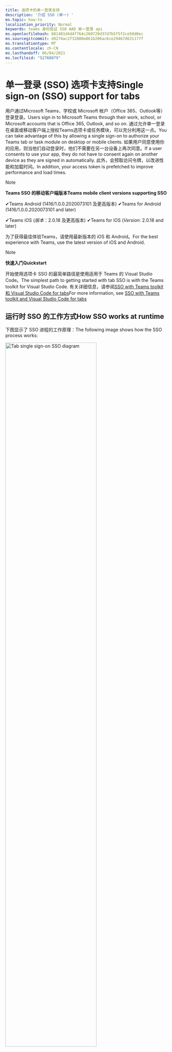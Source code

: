 ```yaml
---
title: 选项卡的单一登录支持
description: '介绍 SSO (单一) '
ms.topic: how-to
localization_priority: Normal
keywords: teams 身份验证 SSO AAD 单一登录 api
ms.openlocfilehash: 681481d4d4f764c260729d37d7b5f5f2ce58d0ec
ms.sourcegitcommit: d9274ac2f32880e861b206ac6ce29467d631177f
ms.translationtype: MT
ms.contentlocale: zh-CN
ms.lasthandoff: 06/04/2021
ms.locfileid: "52760879"
---
```

# <a name="single-sign-on-sso-support-for-tabs"></a><span data-ttu-id="cd801-104">单一登录 (SSO) 选项卡支持</span><span class="sxs-lookup"><span data-stu-id="cd801-104">Single sign-on (SSO) support for tabs</span></span>

<span data-ttu-id="cd801-105">用户通过Microsoft Teams、学校或 Microsoft 帐户（Office 365、Outlook等）登录登录。</span><span class="sxs-lookup"><span data-stu-id="cd801-105">Users sign in to Microsoft Teams through their work, school, or Microsoft accounts that is Office 365, Outlook, and so on.</span></span> <span data-ttu-id="cd801-106">通过允许单一登录在桌面或移动客户端上授权Teams选项卡或任务模块，可以充分利用这一点。</span><span class="sxs-lookup"><span data-stu-id="cd801-106">You can take advantage of this by allowing a single sign-on to authorize your Teams tab or task module on desktop or mobile clients.</span></span> <span data-ttu-id="cd801-107">如果用户同意使用你的应用，则当他们自动登录时，他们不需要在另一台设备上再次同意。</span><span class="sxs-lookup"><span data-stu-id="cd801-107">If a user consents to use your app, they do not have to consent again on another device as they are signed in automatically.</span></span> <span data-ttu-id="cd801-108">此外，会预取访问令牌，以改进性能和加载时间。</span><span class="sxs-lookup"><span data-stu-id="cd801-108">In addition, your access token is prefetched to improve performance and load times.</span></span>

> [!NOTE]
> <span data-ttu-id="cd801-109">**Teams SSO 的移动客户端版本**</span><span class="sxs-lookup"><span data-stu-id="cd801-109">**Teams mobile client versions supporting SSO**</span></span>  
>
> <span data-ttu-id="cd801-110">✔Teams Android (1416/1.0.0.2020073101 及更高版本) </span><span class="sxs-lookup"><span data-stu-id="cd801-110">✔Teams for Android (1416/1.0.0.2020073101 and later)</span></span>
>
> <span data-ttu-id="cd801-111">✔Teams iOS (_版本_：2.0.18 及更高版本) </span><span class="sxs-lookup"><span data-stu-id="cd801-111">✔Teams for iOS (_Version_: 2.0.18 and later)</span></span>  
>
> <span data-ttu-id="cd801-112">为了获得最佳体验Teams，请使用最新版本的 iOS 和 Android。</span><span class="sxs-lookup"><span data-stu-id="cd801-112">For the best experience with Teams, use the latest version of iOS and Android.</span></span>

> [!NOTE]
> <span data-ttu-id="cd801-113">**快速入门**</span><span class="sxs-lookup"><span data-stu-id="cd801-113">**Quickstart**</span></span>  
>
> <span data-ttu-id="cd801-114">开始使用选项卡 SSO 的最简单路径是使用适用于 Teams 的 Visual Studio Code。</span><span class="sxs-lookup"><span data-stu-id="cd801-114">The simplest path to getting started with tab SSO is with the Teams toolkit for Visual Studio Code.</span></span> <span data-ttu-id="cd801-115">有关详细信息，请参阅[SSO with Teams toolkit 和 Visual Studio Code for tabs](../../../toolkit/visual-studio-code-tab-sso.md)</span><span class="sxs-lookup"><span data-stu-id="cd801-115">For more information, see [SSO with Teams toolkit and Visual Studio Code for tabs](../../../toolkit/visual-studio-code-tab-sso.md)</span></span>

## <a name="how-sso-works-at-runtime"></a><span data-ttu-id="cd801-116">运行时 SSO 的工作方式</span><span class="sxs-lookup"><span data-stu-id="cd801-116">How SSO works at runtime</span></span>

<span data-ttu-id="cd801-117">下图显示了 SSO 进程的工作原理：</span><span class="sxs-lookup"><span data-stu-id="cd801-117">The following image shows how the SSO process works:</span></span>

<!-- markdownlint-disable MD033 -->
<img src="~/assets/images/tabs/tabs-sso-diagram.png" alt="Tab single sign-on SSO diagram" width="75%"/>

1. <span data-ttu-id="cd801-118">在选项卡中，对 进行 JavaScript 调用 `getAuthToken()` 。</span><span class="sxs-lookup"><span data-stu-id="cd801-118">In the tab, a JavaScript call is made to `getAuthToken()`.</span></span> <span data-ttu-id="cd801-119">这将Teams获取选项卡应用程序的身份验证令牌。</span><span class="sxs-lookup"><span data-stu-id="cd801-119">This tells Teams to obtain an authentication token for the tab application.</span></span>
2. <span data-ttu-id="cd801-120">如果这是当前用户第一次使用你的选项卡应用程序，则当需要同意或处理双重身份验证等逐步身份验证时，会提示你同意。</span><span class="sxs-lookup"><span data-stu-id="cd801-120">If this is the first time the current user has used your tab application, there is a request prompt to consent if consent is required or to handle step-up authentication such as two-factor authentication.</span></span>
3. <span data-ttu-id="cd801-121">Teams从当前用户的 AAD Azure Active Directory (终结点) 选项卡应用程序令牌。</span><span class="sxs-lookup"><span data-stu-id="cd801-121">Teams requests the tab application token from the Azure Active Directory (AAD) endpoint for the current user.</span></span>
4. <span data-ttu-id="cd801-122">AAD 将选项卡应用程序令牌发送到Teams应用程序。</span><span class="sxs-lookup"><span data-stu-id="cd801-122">AAD sends the tab application token to the Teams application.</span></span>
5. <span data-ttu-id="cd801-123">Teams将选项卡应用程序令牌作为调用返回的结果对象的一部分发送到 `getAuthToken()` 选项卡。</span><span class="sxs-lookup"><span data-stu-id="cd801-123">Teams sends the tab application token to the tab as part of the result object returned by the `getAuthToken()` call.</span></span>
6. <span data-ttu-id="cd801-124">令牌使用 JavaScript 在选项卡应用程序中进行分析，以提取所需信息，如用户的电子邮件地址。</span><span class="sxs-lookup"><span data-stu-id="cd801-124">The token is parsed in the tab application using JavaScript, to extract required information, such as the user's email address.</span></span>

> [!NOTE]
> <span data-ttu-id="cd801-125">仅在同意一组有限的用户级 API（即电子邮件、配置文件、offline_access `getAuthToken()` OpenId）时有效。</span><span class="sxs-lookup"><span data-stu-id="cd801-125">The `getAuthToken()` is only valid for consenting to a limited set of user-level APIs that is email, profile, offline_access and OpenId.</span></span> <span data-ttu-id="cd801-126">它不能用于进一步Graph范围，如 `User.Read` 或 `Mail.Read` 。</span><span class="sxs-lookup"><span data-stu-id="cd801-126">It is not used for further Graph scopes such as `User.Read` or `Mail.Read`.</span></span> <span data-ttu-id="cd801-127">有关建议的解决方法，请参阅[其他Graph范围](#apps-that-require-additional-graph-scopes)。</span><span class="sxs-lookup"><span data-stu-id="cd801-127">For suggested workarounds, see [additional Graph scopes](#apps-that-require-additional-graph-scopes).</span></span>

<span data-ttu-id="cd801-128">SSO API 还适用于 [嵌入](../../../task-modules-and-cards/what-are-task-modules.md) Web 内容的任务模块。</span><span class="sxs-lookup"><span data-stu-id="cd801-128">The SSO API also works in [task modules](../../../task-modules-and-cards/what-are-task-modules.md) that embed web content.</span></span>

## <a name="develop-an-sso-microsoft-teams-tab"></a><span data-ttu-id="cd801-129">"开发 SSO Microsoft Teams"选项卡</span><span class="sxs-lookup"><span data-stu-id="cd801-129">Develop an SSO Microsoft Teams tab</span></span>

<span data-ttu-id="cd801-130">本节介绍创建使用 SSO 的 Teams 选项卡所涉及的任务。</span><span class="sxs-lookup"><span data-stu-id="cd801-130">This section describes the tasks involved in creating a Teams tab that uses SSO.</span></span> <span data-ttu-id="cd801-131">这些任务与语言和框架无关。</span><span class="sxs-lookup"><span data-stu-id="cd801-131">These tasks are language- and framework-agnostic.</span></span>

### <a name="1-create-your-aad-application"></a><span data-ttu-id="cd801-132">1. 创建 AAD 应用程序</span><span class="sxs-lookup"><span data-stu-id="cd801-132">1. Create your AAD application</span></span>

<span data-ttu-id="cd801-133">**在 AAD 门户概述 [中注册](https://azure.microsoft.com/features/azure-portal/) 应用程序**</span><span class="sxs-lookup"><span data-stu-id="cd801-133">**To register your application in the [AAD portal](https://azure.microsoft.com/features/azure-portal/) overview**</span></span>

1. <span data-ttu-id="cd801-134">获取[AAD 应用程序 ID。](/azure/active-directory/develop/howto-create-service-principal-portal#get-values-for-signing-in)</span><span class="sxs-lookup"><span data-stu-id="cd801-134">Get your [AAD Application ID](/azure/active-directory/develop/howto-create-service-principal-portal#get-values-for-signing-in).</span></span> 
1. <span data-ttu-id="cd801-135">指定应用程序所需的 AAD 终结点和（可选）Graph。</span><span class="sxs-lookup"><span data-stu-id="cd801-135">Specify the permissions that your application needs for the AAD endpoint and, optionally, Graph.</span></span>
1. <span data-ttu-id="cd801-136">[授予对](/azure/active-directory/develop/howto-create-service-principal-portal#configure-access-policies-on-resources)桌面Teams Web 和移动应用程序的权限。</span><span class="sxs-lookup"><span data-stu-id="cd801-136">[Grant permissions](/azure/active-directory/develop/howto-create-service-principal-portal#configure-access-policies-on-resources) for Teams desktop, web, and mobile applications.</span></span>
1. <span data-ttu-id="cd801-137">通过选择Teams"范围"按钮预授权用户，在打开的面板中，输入"access_as_user"作为 **"范围名称"。**</span><span class="sxs-lookup"><span data-stu-id="cd801-137">Pre-authorize Teams by selecting the **Add a scope** button and in the panel that opens, enter **access_as_user** as the **Scope name**.</span></span>

> [!NOTE]
> <span data-ttu-id="cd801-138">您必须了解一些重要的限制：</span><span class="sxs-lookup"><span data-stu-id="cd801-138">There are some important restrictions that you must know:</span></span>
>
> * <span data-ttu-id="cd801-139">仅支持用户Graph API 权限，即电子邮件、配置文件、offline_access、OpenId。</span><span class="sxs-lookup"><span data-stu-id="cd801-139">Only user-level Graph API permissions are supported that is, email, profile, offline_access, OpenId.</span></span> <span data-ttu-id="cd801-140">如果必须有权访问其他作用域，Graph作用域，请参阅 `User.Read` `Mail.Read` 建议的[解决方法](#apps-that-require-additional-graph-scopes)。</span><span class="sxs-lookup"><span data-stu-id="cd801-140">If you must have access to other Graph scopes such as `User.Read` or `Mail.Read`, see [recommended workaround](#apps-that-require-additional-graph-scopes).</span></span>
> * <span data-ttu-id="cd801-141">应用程序的域名与为 AAD 应用程序注册的域名相同，这一点很重要。</span><span class="sxs-lookup"><span data-stu-id="cd801-141">It is important that your application's domain name is the same as the domain name you have registered for your AAD application.</span></span>
> * <span data-ttu-id="cd801-142">目前不支持每个应用多个域。</span><span class="sxs-lookup"><span data-stu-id="cd801-142">Currently multiple domains per app are not supported.</span></span>

<span data-ttu-id="cd801-143">**通过 AAD 门户注册应用**</span><span class="sxs-lookup"><span data-stu-id="cd801-143">**To register your app through the AAD portal**</span></span>

1. <span data-ttu-id="cd801-144">在 AAD 应用注册门户 [中注册新](https://go.microsoft.com/fwlink/?linkid=2083908) 应用程序。</span><span class="sxs-lookup"><span data-stu-id="cd801-144">Register a new application in the [AAD App Registrations](https://go.microsoft.com/fwlink/?linkid=2083908) portal.</span></span>
1. <span data-ttu-id="cd801-145">选择 **"新建注册"。**</span><span class="sxs-lookup"><span data-stu-id="cd801-145">Select **New Registration**.</span></span> <span data-ttu-id="cd801-146">将显示 **"注册应用程序"** 页。</span><span class="sxs-lookup"><span data-stu-id="cd801-146">The **Register an application** page appears.</span></span>
1. <span data-ttu-id="cd801-147">在 **"注册应用程序"** 页中，输入以下值：</span><span class="sxs-lookup"><span data-stu-id="cd801-147">In the **Register an application** page, enter the following values:</span></span>
    1. <span data-ttu-id="cd801-148">为 **应用输入** 名称。</span><span class="sxs-lookup"><span data-stu-id="cd801-148">Enter a **Name** for your app.</span></span>
    2. <span data-ttu-id="cd801-149">选择" **支持的帐户类型"，** 选择"单个租户"或"多租户帐户类型"。</span><span class="sxs-lookup"><span data-stu-id="cd801-149">Choose the **Supported account types**, select single tenant or multitenant account type.</span></span> <span data-ttu-id="cd801-150">¹</span><span class="sxs-lookup"><span data-stu-id="cd801-150">¹</span></span>
    * <span data-ttu-id="cd801-151">保留“重定向 URI”为空。</span><span class="sxs-lookup"><span data-stu-id="cd801-151">Leave **Redirect URI** empty.</span></span>
    3. <span data-ttu-id="cd801-152">选择“注册”。</span><span class="sxs-lookup"><span data-stu-id="cd801-152">Choose **Register**.</span></span>
1. <span data-ttu-id="cd801-153">在概述页上，复制并保存应用程序 (**客户端) ID**。</span><span class="sxs-lookup"><span data-stu-id="cd801-153">On the overview page, copy and save the **Application (client) ID**.</span></span> <span data-ttu-id="cd801-154">更新应用程序清单时，稍后必须Teams该清单。</span><span class="sxs-lookup"><span data-stu-id="cd801-154">You must have it later when updating your Teams application manifest.</span></span>
1. <span data-ttu-id="cd801-155">在“**管理**”下，选择“**公开 API**”。</span><span class="sxs-lookup"><span data-stu-id="cd801-155">Under **Manage**, select **Expose an API**.</span></span>

    > [!NOTE]
    > <span data-ttu-id="cd801-156">如果要使用自动程序和选项卡生成应用，请输入"应用程序 ID URI"作为 `api://fully-qualified-domain-name.com/botid-{YourBotId}` 。</span><span class="sxs-lookup"><span data-stu-id="cd801-156">If you are building an app with a bot and a tab, enter the Application ID URI as `api://fully-qualified-domain-name.com/botid-{YourBotId}`.</span></span>

1. <span data-ttu-id="cd801-157">选择 **"设置**"链接以生成格式为 的应用程序 ID URI。 `api://{AppID}`</span><span class="sxs-lookup"><span data-stu-id="cd801-157">Select the **Set** link to generate the Application ID URI in the form of `api://{AppID}`.</span></span> <span data-ttu-id="cd801-158">在双正斜杠和 GUID 之间插入完全限定域名，末尾附加一个正斜杠"/"。</span><span class="sxs-lookup"><span data-stu-id="cd801-158">Insert your fully qualified domain name with a forward slash "/" appended to the end, between the double forward slashes and the GUID.</span></span> <span data-ttu-id="cd801-159">整个 ID 的形式必须为 `api://fully-qualified-domain-name.com/{AppID}` 。</span><span class="sxs-lookup"><span data-stu-id="cd801-159">The entire ID must have the form of `api://fully-qualified-domain-name.com/{AppID}`.</span></span> <span data-ttu-id="cd801-160">1。例如 `api://subdomain.example.com/00000000-0000-0000-0000-000000000000` ， 。</span><span class="sxs-lookup"><span data-stu-id="cd801-160">² For example, `api://subdomain.example.com/00000000-0000-0000-0000-000000000000`.</span></span> <span data-ttu-id="cd801-161">完全限定的域名是提供应用时可读的域名。</span><span class="sxs-lookup"><span data-stu-id="cd801-161">The fully qualified domain name is the human readable domain name from which your app is served.</span></span> <span data-ttu-id="cd801-162">如果使用的是隧道服务（如 ngrok），则必须在 ngrok 子域发生更改时更新此值。</span><span class="sxs-lookup"><span data-stu-id="cd801-162">If you are using a tunneling service such as ngrok, you must update this value whenever your ngrok subdomain changes.</span></span>
1. <span data-ttu-id="cd801-163">选择 **"添加范围"。**</span><span class="sxs-lookup"><span data-stu-id="cd801-163">Select **Add a scope**.</span></span> <span data-ttu-id="cd801-164">在打开的面板中，输入 **access_as_user** 作为范围 **名称**。</span><span class="sxs-lookup"><span data-stu-id="cd801-164">In the panel that opens, enter **access_as_user** as the **Scope name**.</span></span>
1. <span data-ttu-id="cd801-165">在 **"Who同意？"** 框中，输入 **"管理员和用户"。**</span><span class="sxs-lookup"><span data-stu-id="cd801-165">In the **Who can consent?** box, enter **Admins and users**.</span></span>
1. <span data-ttu-id="cd801-166">在框中输入详细信息，以使用适用于作用域的值配置管理员和用户同意 `access_as_user` 提示：</span><span class="sxs-lookup"><span data-stu-id="cd801-166">Enter the details in the boxes for configuring the admin and user consent prompts with values that are appropriate for the `access_as_user` scope:</span></span>
    * <span data-ttu-id="cd801-167">**管理员同意标题** Teams用户可以访问用户配置文件。</span><span class="sxs-lookup"><span data-stu-id="cd801-167">**Admin consent title:** Teams can access the user’s profile.</span></span>
    * <span data-ttu-id="cd801-168">**管理员同意** 说明：Teams当前用户调用应用的 Web API。</span><span class="sxs-lookup"><span data-stu-id="cd801-168">**Admin consent description**: Teams can call the app’s web APIs as the current user.</span></span>
    * <span data-ttu-id="cd801-169">**用户同意标题**：Teams可以访问你的个人资料并代表你提出请求。</span><span class="sxs-lookup"><span data-stu-id="cd801-169">**User consent title**: Teams can access your profile and make requests on your behalf.</span></span>
    * <span data-ttu-id="cd801-170">**用户同意Teams：** 用户可以使用你拥有的相同权限调用此应用的 API。</span><span class="sxs-lookup"><span data-stu-id="cd801-170">**User consent description:** Teams can call this app’s APIs with the same rights as you have.</span></span>
1. <span data-ttu-id="cd801-171">确保将“状态”设置为“已启用”。</span><span class="sxs-lookup"><span data-stu-id="cd801-171">Ensure that **State** is set to **Enabled**.</span></span>
1. <span data-ttu-id="cd801-172">选择 **"添加范围** "以保存详细信息。</span><span class="sxs-lookup"><span data-stu-id="cd801-172">Select **Add scope** to save the details.</span></span> <span data-ttu-id="cd801-173">文本字段下方显示的 **作用域** 名称的域部分必须自动匹配上一步中设置的应用程序 **ID** URI，并 `/access_as_user` 追加到末尾 `api://subdomain.example.com/00000000-0000-0000-0000-000000000000/access_as_user` 。</span><span class="sxs-lookup"><span data-stu-id="cd801-173">The domain part of the **Scope name** displayed below the text field must automatically match the **Application ID** URI set in the previous step, with `/access_as_user` appended to the end `api://subdomain.example.com/00000000-0000-0000-0000-000000000000/access_as_user`.</span></span>
1. <span data-ttu-id="cd801-174">在 **"授权客户端应用程序** "部分，确定要针对应用程序的 Web 应用程序授权的应用程序。</span><span class="sxs-lookup"><span data-stu-id="cd801-174">In the **Authorized client applications** section, identify the applications that you want to authorize for your app’s web application.</span></span> <span data-ttu-id="cd801-175">选择 **"添加客户端应用程序"。**</span><span class="sxs-lookup"><span data-stu-id="cd801-175">Select **Add a client application**.</span></span> <span data-ttu-id="cd801-176">输入以下每个客户端 ID，然后选择在上一步中创建的授权作用域：</span><span class="sxs-lookup"><span data-stu-id="cd801-176">Enter each of the following client IDs and select the authorized scope you created in the previous step:</span></span>
    * <span data-ttu-id="cd801-177">`1fec8e78-bce4-4aaf-ab1b-5451cc387264`用于Teams或桌面应用程序。</span><span class="sxs-lookup"><span data-stu-id="cd801-177">`1fec8e78-bce4-4aaf-ab1b-5451cc387264` for Teams mobile or desktop application.</span></span>
    * <span data-ttu-id="cd801-178">`5e3ce6c0-2b1f-4285-8d4b-75ee78787346`Teams Web 应用程序。</span><span class="sxs-lookup"><span data-stu-id="cd801-178">`5e3ce6c0-2b1f-4285-8d4b-75ee78787346` for Teams web application.</span></span>
1. <span data-ttu-id="cd801-179">导航到 **"API 权限"。**</span><span class="sxs-lookup"><span data-stu-id="cd801-179">Navigate to **API Permissions**.</span></span> <span data-ttu-id="cd801-180">选择 **"添加**  >  **Microsoft Graph** 委派权限"，然后从 API 添加以下  >  Graph权限：</span><span class="sxs-lookup"><span data-stu-id="cd801-180">Select **Add a permission** > **Microsoft Graph** > **Delegated permissions**, then add the following permissions from Graph API:</span></span>
    * <span data-ttu-id="cd801-181">默认情况下启用 User.Read</span><span class="sxs-lookup"><span data-stu-id="cd801-181">User.Read enabled by default</span></span>
    * <span data-ttu-id="cd801-182">电子邮件</span><span class="sxs-lookup"><span data-stu-id="cd801-182">email</span></span>
    * <span data-ttu-id="cd801-183">offline_access</span><span class="sxs-lookup"><span data-stu-id="cd801-183">offline_access</span></span>
    * <span data-ttu-id="cd801-184">OpenId</span><span class="sxs-lookup"><span data-stu-id="cd801-184">OpenId</span></span>
    * <span data-ttu-id="cd801-185">个人资料</span><span class="sxs-lookup"><span data-stu-id="cd801-185">profile</span></span>

1. <span data-ttu-id="cd801-186">导航到 **身份验证**。</span><span class="sxs-lookup"><span data-stu-id="cd801-186">Navigate to **Authentication**.</span></span>

    <span data-ttu-id="cd801-187">如果应用尚未获得 IT 管理员同意，用户第一次使用应用时必须同意。</span><span class="sxs-lookup"><span data-stu-id="cd801-187">If an app has not been granted IT admin consent, users have to provide consent the first time they use an app.</span></span>

    <span data-ttu-id="cd801-188">若要输入重定向 URI：</span><span class="sxs-lookup"><span data-stu-id="cd801-188">To enter a redirect URI:</span></span>
    * <span data-ttu-id="cd801-189">选择 **"添加平台"。**</span><span class="sxs-lookup"><span data-stu-id="cd801-189">Select **Add a platform**.</span></span>
    * <span data-ttu-id="cd801-190">选择 **"Web"。**</span><span class="sxs-lookup"><span data-stu-id="cd801-190">Select **web**.</span></span>
    * <span data-ttu-id="cd801-191">输入 **应用的重定向 URI。**</span><span class="sxs-lookup"><span data-stu-id="cd801-191">Enter the **redirect URI** for your app.</span></span> <span data-ttu-id="cd801-192">这是一个页面，其中成功的隐式授予流将重定向用户。</span><span class="sxs-lookup"><span data-stu-id="cd801-192">This is the page where a successful implicit grant flow redirects the user.</span></span> <span data-ttu-id="cd801-193">这是在步骤 5 中输入的完全限定域名，后跟发送身份验证响应的 API 路由。</span><span class="sxs-lookup"><span data-stu-id="cd801-193">This is the same fully qualified domain name that you entered in step 5 followed by the API route where an authentication response is sent.</span></span> <span data-ttu-id="cd801-194">如果您遵循任何示例Teams，则此为 `https://subdomain.example.com/auth-end` 。</span><span class="sxs-lookup"><span data-stu-id="cd801-194">If you are following any of the Teams samples, this is `https://subdomain.example.com/auth-end`.</span></span>

    <span data-ttu-id="cd801-195">通过选中以下框启用隐式授予：✔ ID 令牌✔访问令牌</span><span class="sxs-lookup"><span data-stu-id="cd801-195">Enable implicit grant by checking the following boxes:  ✔ ID Token  ✔ Access Token</span></span>

<span data-ttu-id="cd801-196">恭喜！</span><span class="sxs-lookup"><span data-stu-id="cd801-196">Congratulations!</span></span> <span data-ttu-id="cd801-197">已完成应用注册先决条件，可以继续选项卡 SSO 应用。</span><span class="sxs-lookup"><span data-stu-id="cd801-197">You have completed the app registration prerequisites to proceed with your tab SSO app.</span></span>

> [!NOTE]
>
> * <span data-ttu-id="cd801-198">¹ 如果你的 AAD 应用在 Teams 中进行身份验证请求的同一租户中注册，则不能要求用户同意并获取访问令牌。</span><span class="sxs-lookup"><span data-stu-id="cd801-198">¹ If your AAD app is registered in the same tenant where you are making an authentication request in Teams, the user cannot be asked to consent and is granted an access token right away.</span></span> <span data-ttu-id="cd801-199">只有在 AAD 应用注册到其他租户时，用户才同意这些权限。</span><span class="sxs-lookup"><span data-stu-id="cd801-199">Users only consent to these permissions if the AAD app is registered in a different tenant.</span></span>
> * <span data-ttu-id="cd801-200">你已经收到一个错误，指出主机名不得基于已拥有域。</span><span class="sxs-lookup"><span data-stu-id="cd801-200">² If the custom domain is not added to AAD, you get an error stating that the host name must not be based on an already owned domain.</span></span> <span data-ttu-id="cd801-201">若要将自定义域添加到 AAD 并注册它，请按照向 [AAD](/azure/active-directory/fundamentals/add-custom-domain) 添加自定义域名过程操作，然后重复步骤 5。</span><span class="sxs-lookup"><span data-stu-id="cd801-201">To add custom domain to AAD and register it, follow the [add a custom domain name to AAD](/azure/active-directory/fundamentals/add-custom-domain) procedure, and then repeat step 5.</span></span> <span data-ttu-id="cd801-202">如果未使用租户租户中的管理员凭据登录，Office 365此错误。</span><span class="sxs-lookup"><span data-stu-id="cd801-202">You can also get this error if you are not signed in with Admin credentials in the Office 365 tenancy.</span></span>
> * <span data-ttu-id="cd801-203">如果未在返回的访问令牌 (UPN) ) 用户主体名称，可以在 AAD 中将其添加为可选声明。 [](/azure/active-directory/develop/active-directory-optional-claims)</span><span class="sxs-lookup"><span data-stu-id="cd801-203">If you are not receiving the user principal name (UPN)) in the returned access token, you can add it as an [optional claim](/azure/active-directory/develop/active-directory-optional-claims) in AAD.</span></span>

### <a name="2-update-your-teams-application-manifest"></a><span data-ttu-id="cd801-204">2. 更新Teams应用程序清单</span><span class="sxs-lookup"><span data-stu-id="cd801-204">2. Update your Teams application manifest</span></span>

<span data-ttu-id="cd801-205">使用以下代码将新属性添加到Teams清单：</span><span class="sxs-lookup"><span data-stu-id="cd801-205">Use the following code to add new properties to your Teams manifest:</span></span>

```json
"webApplicationInfo": {
  "id": "00000000-0000-0000-0000-000000000000",
  "resource": "api://subdomain.example.com/00000000-0000-0000-0000-000000000000"
}
```

* <span data-ttu-id="cd801-206">**WebApplicationInfo** 是以下元素的父元素：</span><span class="sxs-lookup"><span data-stu-id="cd801-206">**WebApplicationInfo** is the parent of the following elements:</span></span>

> [!div class="checklist"]
> * <span data-ttu-id="cd801-207">**id** - 应用程序的客户端 ID。</span><span class="sxs-lookup"><span data-stu-id="cd801-207">**id** - The client ID of the application.</span></span> <span data-ttu-id="cd801-208">这是在向 Azure AD 注册应用程序时获取的应用程序 ID。</span><span class="sxs-lookup"><span data-stu-id="cd801-208">This is the application ID that you obtained as part of registering the application with Azure AD.</span></span>
>* <span data-ttu-id="cd801-209">**resource** - 应用程序的域和子域。</span><span class="sxs-lookup"><span data-stu-id="cd801-209">**resource** - The domain and subdomain of your application.</span></span> <span data-ttu-id="cd801-210">这是相同的 URI (包括你在步骤 `api://` 6) 注册的协议 `scope` 和协议。</span><span class="sxs-lookup"><span data-stu-id="cd801-210">This is the same URI (including the `api://` protocol) that you registered when creating your `scope` in step 6.</span></span> <span data-ttu-id="cd801-211">不得在资源 `access_as_user` 中包括路径。</span><span class="sxs-lookup"><span data-stu-id="cd801-211">You must not include the `access_as_user` path in your resource.</span></span> <span data-ttu-id="cd801-212">此 URI 的域部分必须与在应用程序清单的 URL 中使用的域（包括任何子Teams匹配。</span><span class="sxs-lookup"><span data-stu-id="cd801-212">The domain part of this URI must match the domain, including any subdomains, used in the URLs of your Teams application manifest.</span></span>

> [!NOTE]
>
>* <span data-ttu-id="cd801-213">AAD 应用的资源通常是其网站 URL 和 appID (根，例如 `api://subdomain.example.com/00000000-0000-0000-0000-000000000000`) 。</span><span class="sxs-lookup"><span data-stu-id="cd801-213">The resource for an AAD app is usually the root of its site URL and the appID (e.g. `api://subdomain.example.com/00000000-0000-0000-0000-000000000000`).</span></span> <span data-ttu-id="cd801-214">此值还用于确保你的请求来自同一个域。</span><span class="sxs-lookup"><span data-stu-id="cd801-214">This value is also used to ensure your request is coming from the same domain.</span></span> <span data-ttu-id="cd801-215">确保选项卡 `contentURL` 的 使用与资源属性相同的域。</span><span class="sxs-lookup"><span data-stu-id="cd801-215">Ensure that the `contentURL` for your tab uses the same domains as your resource property.</span></span>
>* <span data-ttu-id="cd801-216">必须使用清单版本 1.5 或更高版本来实现 `webApplicationInfo` 字段。</span><span class="sxs-lookup"><span data-stu-id="cd801-216">You must use manifest version 1.5 or higher to implement the `webApplicationInfo` field.</span></span>

### <a name="3-get-an-authentication-token-from-your-client-side-code"></a><span data-ttu-id="cd801-217">3. 从客户端代码获取身份验证令牌</span><span class="sxs-lookup"><span data-stu-id="cd801-217">3. Get an authentication token from your client-side code</span></span>

<span data-ttu-id="cd801-218">使用以下身份验证 API：</span><span class="sxs-lookup"><span data-stu-id="cd801-218">Use the following authentication API:</span></span>

```javascript
var authTokenRequest = {
  successCallback: function(result) { console.log("Success: " + result); },
  failureCallback: function(error) { console.log("Failure: " + error); }
};
microsoftTeams.authentication.getAuthToken(authTokenRequest);
```

<span data-ttu-id="cd801-219">调用 时，用户级别权限需要其他用户同意，将显示一个对话框，以向用户授予 `getAuthToken` 其他同意。</span><span class="sxs-lookup"><span data-stu-id="cd801-219">When you call `getAuthToken` - and additional user consent is required for user-level permissions, a dialog is shown to the user to grant additional consent.</span></span>

<span data-ttu-id="cd801-220">在成功回调中收到访问令牌后，可以解码访问令牌以查看与该令牌关联的声明。</span><span class="sxs-lookup"><span data-stu-id="cd801-220">After you receive the access token in the success callback, you can decode the access token to view the claims associated with that token.</span></span> <span data-ttu-id="cd801-221">（可选）你可以手动将访问令牌复制并粘贴到工具中，jwt.ms 检查其内容[](https://jwt.ms/)。</span><span class="sxs-lookup"><span data-stu-id="cd801-221">Optionally, you can manually copy and paste the access token into a tool, such as [jwt.ms](https://jwt.ms/) to inspect its contents.</span></span> <span data-ttu-id="cd801-222">如果未在返回的访问令牌中接收 UPN，可以在 AAD 中将其添加为[](/azure/active-directory/develop/active-directory-optional-claims)可选声明。</span><span class="sxs-lookup"><span data-stu-id="cd801-222">If you are not receiving the UPN in the returned access token, you can add it as an [optional claim](/azure/active-directory/develop/active-directory-optional-claims) in AAD.</span></span>

<p>
    <img src="~/assets/images/tabs/tabs-sso-prompt.png" alt="Tab single sign-on SSO dialog prompt" width="75%"/>
</p>

## <a name="code-sample"></a><span data-ttu-id="cd801-223">代码示例</span><span class="sxs-lookup"><span data-stu-id="cd801-223">Code sample</span></span>

|<span data-ttu-id="cd801-224">**示例名称**</span><span class="sxs-lookup"><span data-stu-id="cd801-224">**Sample name**</span></span>|<span data-ttu-id="cd801-225">**说明**</span><span class="sxs-lookup"><span data-stu-id="cd801-225">**Description**</span></span>|<span data-ttu-id="cd801-226">**C#**</span><span class="sxs-lookup"><span data-stu-id="cd801-226">**C#**</span></span>|<span data-ttu-id="cd801-227">**Node.js**</span><span class="sxs-lookup"><span data-stu-id="cd801-227">**Node.js**</span></span>|
|---------------|---------------|------|--------------|
| <span data-ttu-id="cd801-228">选项卡 SSO</span><span class="sxs-lookup"><span data-stu-id="cd801-228">Tab SSO</span></span> |<span data-ttu-id="cd801-229">Microsoft Teams Azure AD SSO 的选项卡示例应用</span><span class="sxs-lookup"><span data-stu-id="cd801-229">Microsoft Teams sample app for tabs Azure AD SSO</span></span>| [<span data-ttu-id="cd801-230">View</span><span class="sxs-lookup"><span data-stu-id="cd801-230">View</span></span>](https://github.com/OfficeDev/Microsoft-Teams-Samples/tree/main/samples/tab-sso/csharp)|<span data-ttu-id="cd801-231">[查看](https://github.com/OfficeDev/Microsoft-Teams-Samples/blob/main/samples/tab-sso/nodejs)、</span><span class="sxs-lookup"><span data-stu-id="cd801-231">[View](https://github.com/OfficeDev/Microsoft-Teams-Samples/blob/main/samples/tab-sso/nodejs),</span></span> </br>[<span data-ttu-id="cd801-232">Teams Toolkit</span><span class="sxs-lookup"><span data-stu-id="cd801-232">Teams Toolkit</span></span>](../../../toolkit/visual-studio-code-tab-sso.md)|

## <a name="known-limitations"></a><span data-ttu-id="cd801-233">已知限制</span><span class="sxs-lookup"><span data-stu-id="cd801-233">Known limitations</span></span>

### <a name="apps-that-require-additional-graph-scopes"></a><span data-ttu-id="cd801-234">需要其他作用域Graph应用</span><span class="sxs-lookup"><span data-stu-id="cd801-234">Apps that require additional Graph scopes</span></span>

<span data-ttu-id="cd801-235">我们的 SSO 当前实现仅授予用户级别权限（即电子邮件、配置文件、offline_access、OpenId）的许可，而不允许授予其他 API（如 User.Read 或 Mail.Read）的许可。</span><span class="sxs-lookup"><span data-stu-id="cd801-235">Our current implementation for SSO only grants consent for user-level permissions that is email, profile, offline_access, OpenId and not for other APIs such as User.Read or Mail.Read.</span></span> <span data-ttu-id="cd801-236">如果你的应用需要进一步Graph范围，下一部分将提供一些启用的解决方法。</span><span class="sxs-lookup"><span data-stu-id="cd801-236">If your app needs further Graph scopes, the next section provides some enabling workarounds.</span></span>

#### <a name="tenant-admin-consent"></a><span data-ttu-id="cd801-237">租户管理员同意</span><span class="sxs-lookup"><span data-stu-id="cd801-237">Tenant Admin Consent</span></span>

<span data-ttu-id="cd801-238">最简单的方法是让租户管理员代表组织预先同意。</span><span class="sxs-lookup"><span data-stu-id="cd801-238">The simplest approach is to get a tenant admin to pre-consent on behalf of the organization.</span></span> <span data-ttu-id="cd801-239">这意味着用户不需要同意这些作用域，然后可以使用 AAD 的代表流自由交换令牌 [服务器端](/azure/active-directory/develop/v1-oauth2-on-behalf-of-flow)。</span><span class="sxs-lookup"><span data-stu-id="cd801-239">This means users do not have to consent to these scopes and you can then be free to exchange the token server side using AAD’s [on-behalf-of flow](/azure/active-directory/develop/v1-oauth2-on-behalf-of-flow).</span></span> <span data-ttu-id="cd801-240">此解决方法对于内部业务线应用程序是可接受的，但不足以供无法依赖租户管理员审批的第三方开发人员使用。</span><span class="sxs-lookup"><span data-stu-id="cd801-240">This workaround is acceptable for internal line-of-business applications but is not enough for third-party developers who are not able to rely on tenant admin approval.</span></span>

<span data-ttu-id="cd801-241">代表组织作为租户管理员同意的一种简单方法就是引用 `https://login.microsoftonline.com/common/adminconsent?client_id=<AAD_App_ID>` 。</span><span class="sxs-lookup"><span data-stu-id="cd801-241">A simple way of consenting on behalf of an organization as a tenant admin is to refer to `https://login.microsoftonline.com/common/adminconsent?client_id=<AAD_App_ID>`.</span></span>

#### <a name="ask-for-additional-consent-using-the-auth-api"></a><span data-ttu-id="cd801-242">使用身份验证 API 请求其他同意</span><span class="sxs-lookup"><span data-stu-id="cd801-242">Ask for additional consent using the Auth API</span></span>

<span data-ttu-id="cd801-243">获取其他Graph范围的另一个方法是使用我们现有的基于 Web 的[Azure AD](~/tabs/how-to/authentication/auth-tab-aad.md#navigate-to-the-authorization-page-from-your-popup-page)身份验证方法显示同意对话框，该方法涉及弹出 Azure AD 同意对话框。</span><span class="sxs-lookup"><span data-stu-id="cd801-243">Another approach for getting additional Graph scopes is to present a consent dialog using our existing [web-based Azure AD authentication approach](~/tabs/how-to/authentication/auth-tab-aad.md#navigate-to-the-authorization-page-from-your-popup-page) which involves popping up an Azure AD consent dialog box.</span></span> 

<span data-ttu-id="cd801-244">**使用身份验证 API 请求其他同意**</span><span class="sxs-lookup"><span data-stu-id="cd801-244">**To ask for additional consent using the Auth API**</span></span>

1. <span data-ttu-id="cd801-245">使用 检索到的令牌需要使用 AAD 代表流在服务器端进行交换，才能访问这些附加 Graph `getAuthToken()` API。 [](/azure/active-directory/develop/v2-oauth2-on-behalf-of-flow)</span><span class="sxs-lookup"><span data-stu-id="cd801-245">The token retrieved using `getAuthToken()` needs to be exchanged server-side using AAD [on-behalf-of flow](/azure/active-directory/develop/v2-oauth2-on-behalf-of-flow) to get access to those additional Graph APIs.</span></span> <span data-ttu-id="cd801-246">确保对此 exchange 使用 v2 Graph终结点。</span><span class="sxs-lookup"><span data-stu-id="cd801-246">Ensure you use the v2 Graph endpoint for this exchange.</span></span>
2. <span data-ttu-id="cd801-247">如果交换失败，AAD 将返回无效的授予异常。</span><span class="sxs-lookup"><span data-stu-id="cd801-247">If the exchange fails, AAD returns an invalid grant exception.</span></span> <span data-ttu-id="cd801-248">通常有两条错误消息中的一条或 `invalid_grant` `interaction_required` 。</span><span class="sxs-lookup"><span data-stu-id="cd801-248">There are usually one of two error messages, `invalid_grant` or `interaction_required`.</span></span>
3. <span data-ttu-id="cd801-249">当交换失败时，必须请求其他同意。</span><span class="sxs-lookup"><span data-stu-id="cd801-249">When the exchange fails, you must ask for additional consent.</span></span> <span data-ttu-id="cd801-250">在 UI (显示) 要求用户授予其他同意。</span><span class="sxs-lookup"><span data-stu-id="cd801-250">Show some user interface (UI) asking the user to grant additional consent.</span></span> <span data-ttu-id="cd801-251">此 UI 必须包含使用 AAD 身份验证 API 触发 [AAD 同意对话框的按钮](~/concepts/authentication/auth-silent-aad.md)。</span><span class="sxs-lookup"><span data-stu-id="cd801-251">This UI must include a button that triggers an AAD consent dialog box using our [AAD authentication API](~/concepts/authentication/auth-silent-aad.md).</span></span>
4. <span data-ttu-id="cd801-252">请求 AAD 的其他同意时，必须在 `prompt=consent` 查询 [字符串参数](~/tabs/how-to/authentication/auth-silent-aad.md#get-the-user-context) 中包括 AAD，否则 AAD 不要求其他范围。</span><span class="sxs-lookup"><span data-stu-id="cd801-252">When asking for additional consent from AAD, you must include `prompt=consent` in your [query-string-parameter](~/tabs/how-to/authentication/auth-silent-aad.md#get-the-user-context) to AAD, otherwise AAD does not ask for the additional scopes.</span></span>
    * <span data-ttu-id="cd801-253">而不是 `?scope={scopes}`</span><span class="sxs-lookup"><span data-stu-id="cd801-253">Instead of `?scope={scopes}`</span></span>
    * <span data-ttu-id="cd801-254">使用此 `?prompt=consent&scope={scopes}`</span><span class="sxs-lookup"><span data-stu-id="cd801-254">Use this `?prompt=consent&scope={scopes}`</span></span>
    * <span data-ttu-id="cd801-255">确保 `{scopes}` 包括提示用户的所有范围，例如 Mail.Read 或 User.Read。</span><span class="sxs-lookup"><span data-stu-id="cd801-255">Ensure that `{scopes}` includes all the scopes you are prompting the user for, for example, Mail.Read or User.Read.</span></span>
5. <span data-ttu-id="cd801-256">在用户授予其他权限后，重试代表流获取这些附加 API 的访问权限。</span><span class="sxs-lookup"><span data-stu-id="cd801-256">Once the user has granted additional permission, retry the on-behalf-of-flow to get access to these additional APIs.</span></span>

### <a name="non-aad-authentication"></a><span data-ttu-id="cd801-257">非 AAD 身份验证</span><span class="sxs-lookup"><span data-stu-id="cd801-257">Non-AAD authentication</span></span>

<span data-ttu-id="cd801-258">上述身份验证解决方案仅适用于支持 AAD 作为标识提供程序的应用和服务。</span><span class="sxs-lookup"><span data-stu-id="cd801-258">The above-described authentication solution only works for apps and services that support AAD as an identity provider.</span></span> <span data-ttu-id="cd801-259">想要使用基于非 AAD 的服务进行身份验证的应用必须继续使用基于弹出窗口的 [Web 身份验证流](~/concepts/authentication.md)。</span><span class="sxs-lookup"><span data-stu-id="cd801-259">Apps that want to authenticate using non-AAD based services must continue using the pop-up-based [web authentication flow](~/concepts/authentication.md).</span></span>

> [!NOTE]
> <span data-ttu-id="cd801-260">AAD B2C 租户内的客户拥有的应用支持 SSO。</span><span class="sxs-lookup"><span data-stu-id="cd801-260">SSO is supported for customer owned apps within the AAD B2C tenants.</span></span>

